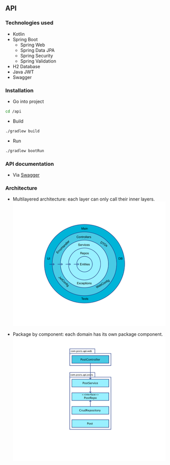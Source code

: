 ## API

### Technologies used

- Kotlin
- Spring Boot
  - Spring Web
  - Spring Data JPA
  - Spring Security
  - Spring Validation
- H2 Database
- Java JWT
- Swagger

### Installation

- Go into project

```sh
cd /api
```

- Build

```sh
./gradlew build
```

- Run

```sh
./gradlew bootRun
```

### API documentation

- Via [Swagger](http://localhost:4000/swagger-ui.html#/)

### Architecture

- Multilayered architecture: each layer can only call their inner layers.
  ![](cleanarchitecture.png)

- Package by component: each domain has its own package component.
  ![](packagebycomponent.png)
